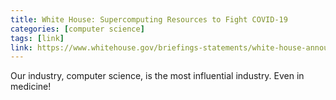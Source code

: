 ```yaml
---
title: White House: Supercomputing Resources to Fight COVID-19
categories: [computer science]
tags: [link]
link: https://www.whitehouse.gov/briefings-statements/white-house-announces-new-partnership-unleash-u-s-supercomputing-resources-fight-covid-19/
---
```

Our industry, computer science, is the most influential industry. Even in medicine!

